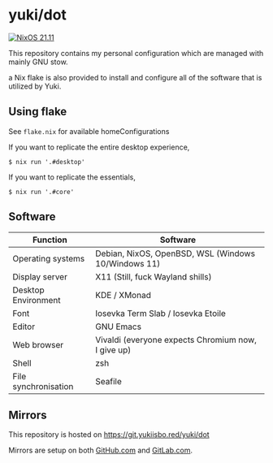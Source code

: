 # yuki/dot

[![NixOS 21.11](https://img.shields.io/badge/NixOS-v21.11-blue.svg?style=flat-square&logo=NixOS&logoColor=white)](https://nixos.org)

This repository contains my personal configuration which are managed
with mainly GNU stow.

a Nix flake is also provided to install and configure all of the
software that is utilized by Yuki.

## Using flake

See `flake.nix` for available homeConfigurations

If you want to replicate the entire desktop experience,

```console
$ nix run '.#desktop'
```

If you want to replicate the essentials,

```console
$ nix run '.#core'
```

## Software

| Function             | Software                                            |
|----------------------|-----------------------------------------------------|
| Operating systems    | Debian, NixOS, OpenBSD, WSL (Windows 10/Windows 11) |
| Display server       | X11 (Still, fuck Wayland shills)                    |
| Desktop Environment  | KDE / XMonad                                        |
| Font                 | Iosevka Term Slab / Iosevka Etoile                  |
| Editor               | GNU Emacs                                           |
| Web browser          | Vivaldi (everyone expects Chromium now, I give up)  |
| Shell                | zsh                                                 |
| File synchronisation | Seafile                                             |

## Mirrors

This repository is hosted on https://git.yukiisbo.red/yuki/dot

Mirrors are setup on both [GitHub.com][gh-mirror] and [GitLab.com][gl-mirror].

[gh-mirror]: https://github.com/yukiisbored/dot
[gl-mirror]: https://gitlab.com/yuki_is_bored/dot
